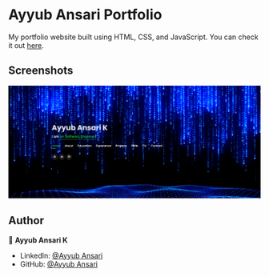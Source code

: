 # Ayyub Ansari Portfolio 

My portfolio website built using HTML, CSS, and JavaScript. You can check it out [here](https://github.com/AyyubAnsari786/Ansari-s-Portfolio).



## Screenshots

<p float="center">
    <img src="https://github.com/AyyubAnsari786/Ansari-s-Portfolio/blob/main/Screenshots/1.png" width="800">
</p>



## Author

👤 **Ayyub Ansari K**

* LinkedIn: [@Ayyub Ansari](https://www.linkedin.com/in/k-ayyubansari/)
* GitHub: [@Ayyub Ansari](https://github.com/AyyubAnsari786)
